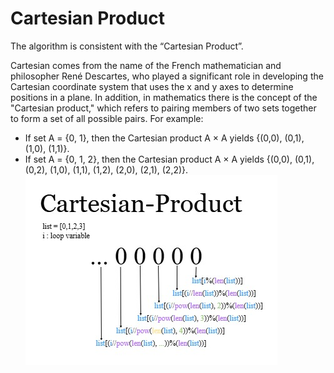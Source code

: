 # Cartesian Product
The algorithm is consistent with the “Cartesian Product”.

Cartesian comes from the name of the French mathematician and philosopher René Descartes, who played a significant role in developing the Cartesian coordinate system that uses the x and y axes to determine positions in a plane.
In addition, in mathematics there is the concept of the "Cartesian product," which refers to pairing members of two sets together to form a set of all possible pairs. For example:
- If set A = {0, 1}, then the Cartesian product A × A yields {(0,0), (0,1), (1,0), (1,1)}.
- If set A = {0, 1, 2}, then the Cartesian product A × A yields {(0,0), (0,1), (0,2), (1,0), (1,1), (1,2), (2,0), (2,1), (2,2)}.
![ExCartesianProduct](https://github.com/ClusterC/Cartesian-Product/blob/main/Cartesian_Product.jpg)
